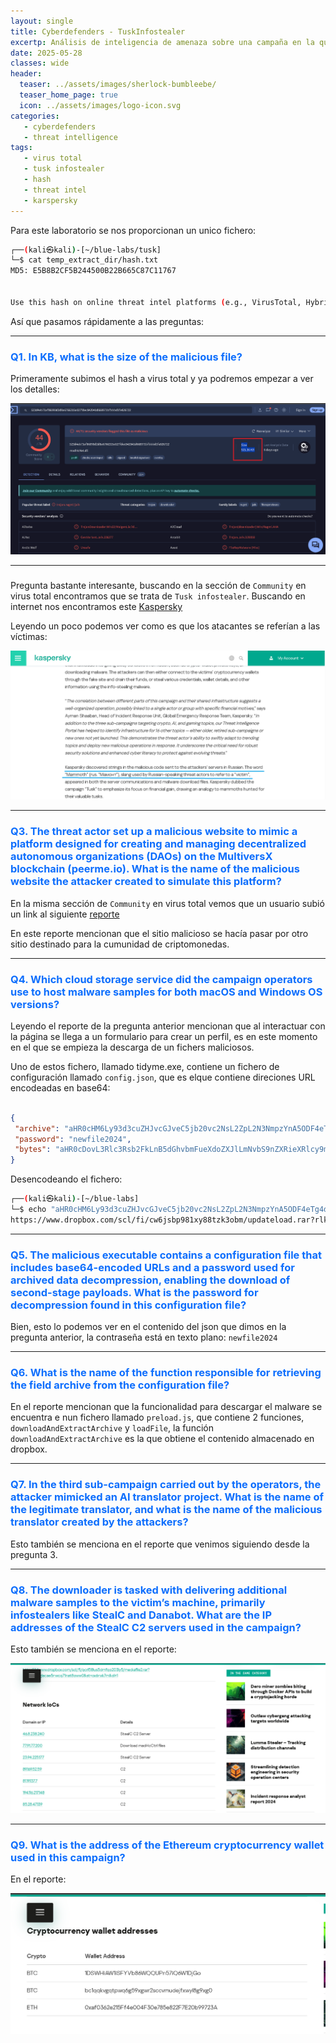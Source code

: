 ```yaml
---
layout: single
title: Cyberdefenders - TuskInfostealer
excertp: Análisis de inteligencia de amenaza sobre una campaña en la que se engañaba a los usuarios mediante social media, imitando sitios web de videojuegos/educación para descargar malware en sus dispositivos. 
date: 2025-05-28
classes: wide
header:
  teaser: ../assets/images/sherlock-bumbleebe/
  teaser_home_page: true
  icon: ../assets/images/logo-icon.svg
categories:
   - cyberdefenders
   - threat intelligence
tags:
   - virus total
   - tusk infostealer
   - hash
   - threat intel
   - karspersky
---
```


Para este laboratorio se nos proporcionan un unico fichero: 
```bash 
┌──(kali㉿kali)-[~/blue-labs/tusk]
└─$ cat temp_extract_dir/hash.txt
MD5: E5B8B2CF5B244500B22B665C87C11767


Use this hash on online threat intel platforms (e.g., VirusTotal, Hybrid Analysis) to complete the lab analysis.
```

Así que pasamos rápidamente a las preguntas: 

---

<h3 style="color: #0d6efd;">Q1. In KB, what is the size of the malicious file? </h3>

Primeramente subimos el hash a virus total y ya podremos empezar a ver los detalles: 

![](../assets/images/cyber-tusk/1.png)

------

<h3 style="color: #0d6efd;"> </h3>

Pregunta bastante interesante, buscando en la sección de `Community`  en  virus total encontramos que se trata de `Tusk infostealer`. Buscando en internet nos encontramos este [Kaspersky](https://www.kaspersky.com/about/press-releases/kaspersky-discovers-tusk-active-information-and-crypto-stealing-campaign)

Leyendo un poco podemos ver como es que los atacantes se referían a las víctimas: 

![](../assets/images/cyber-tusk/2.png)

----

<h3 style="color: #0d6efd;">Q3. The threat actor set up a malicious website to mimic a platform designed for creating and managing decentralized autonomous organizations (DAOs) on the MultiversX blockchain (peerme.io). What is the name of the malicious website the attacker created to simulate this platform? </h3>

En la misma sección de `Community` en virus total vemos que un usuario subió un link al siguiente [reporte](https://securelist.com/tusk-infostealers-campaign/113367/)

En este reporte mencionan que el sitio malicioso se hacía pasar por otro sitio destinado para la cumunidad de criptomonedas. 

----

<h3 style="color: #0d6efd;">Q4. Which cloud storage service did the campaign operators use to host malware samples for both macOS and Windows OS versions?</h3>

Leyendo el reporte de la pregunta anterior mencionan que al interactuar con la página se llega a un formulario para crear un perfil, es en este momento en el que se empieza la descarga de un fichers maliciosos. 

Uno de estos fichero, llamado tidyme.exe, contiene un fichero de configuración llamado `config.json`, que es elque contiene direciones URL encodeadas en base64: 

```json

{
 "archive": "aHR0cHM6Ly93d3cuZHJvcGJveC5jb20vc2NsL2ZpL2N3NmpzYnA5ODF4eTg4dHprM29ibS91cGRhdGVsb2FkLnJhcj9ybGtleT04N2c5NjllbTU5OXZub3NsY2dseW85N2ZhJnN0PTFwN2RvcHNsJmRsPTE=",
 "password": "newfile2024",
 "bytes": "aHR0cDovL3Rlc3Rsb2FkLnB5dGhvbmFueXdoZXJlLmNvbS9nZXRieXRlcy9m"
}
```

Desencodeando el fichero: 

```bash 
┌──(kali㉿kali)-[~/blue-labs]
└─$ echo "aHR0cHM6Ly93d3cuZHJvcGJveC5jb20vc2NsL2ZpL2N3NmpzYnA5ODF4eTg4dHprM29ibS91cGRhdGVsb2FkLnJhcj9ybGtleT04N2c5NjllbTU5OXZub3NsY2dseW85N2ZhJnN0PTFwN2RvcHNsJmRsPTE=" | base64 -d
https://www.dropbox.com/scl/fi/cw6jsbp981xy88tzk3obm/updateload.rar?rlkey=87g969em599vnoslcglyo97fa&st=1p7dopsl&dl=1 
```

---

<h3 style="color: #0d6efd;">Q5. The malicious executable contains a configuration file that includes base64-encoded URLs and a password used for archived data decompression, enabling the download of second-stage payloads. What is the password for decompression found in this configuration file? </h3>

Bien, esto lo podemos ver en el contenido del json que dimos en la pregunta anterior, la contraseña está en texto plano: `newfile2024`

------

<h3 style="color: #0d6efd;">Q6. What is the name of the function responsible for retrieving the field archive from the configuration file? </h3>

En el reporte mencionan que la funcionalidad para descargar el malware se encuentra e nun fichero llamado `preload.js`, que contiene 2 funciones, `downloadAndExtractArchive` y `loadFile`, la función `downloadAndExtractArchive` es la que obtiene el contenido almacenado en dropbox. 

----

<h3 style="color: #0d6efd;">Q7. In the third sub-campaign carried out by the operators, the attacker mimicked an AI translator project. What is the name of the legitimate translator, and what is the name of the malicious translator created by the attackers? </h3>

Esto también se menciona en el reporte que venimos siguiendo desde la pregunta 3. 

------

<h3 style="color: #0d6efd;">Q8. The downloader is tasked with delivering additional malware samples to the victim’s machine, primarily infostealers like StealC and Danabot. What are the IP addresses of the StealC C2 servers used in the campaign? </h3>

Esto también se menciona en el reporte: 

![](../assets/images/cyber-tusk/3.png)

----

<h3 style="color: #0d6efd;">Q9. What is the address of the Ethereum cryptocurrency wallet used in this campaign? </h3>

En el reporte: 

![](../assets/images/cyber-tusk/4.png)

